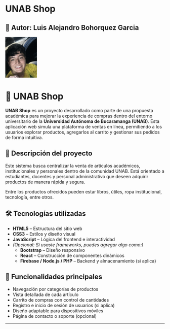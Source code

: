# UNAB Shop

## 👤 Autor:  Luis Alejandro Bohorquez Garcia 

<img src="fotolu.jpg" width= "100">

# 🛒 UNAB Shop

**UNAB Shop** es un proyecto desarrollado como parte de una propuesta académica para mejorar la experiencia de compras dentro del entorno universitario de la **Universidad Autónoma de Bucaramanga (UNAB)**. Esta aplicación web simula una plataforma de ventas en línea, permitiendo a los usuarios explorar productos, agregarlos al carrito y gestionar sus pedidos de forma intuitiva.

## 📌 Descripción del proyecto

Este sistema busca centralizar la venta de artículos académicos, institucionales y personales dentro de la comunidad UNAB. Está orientado a estudiantes, docentes y personal administrativo que deseen adquirir productos de manera rápida y segura.

Entre los productos ofrecidos pueden estar libros, útiles, ropa institucional, tecnología, entre otros.

## 🛠️ Tecnologías utilizadas

- **HTML5** – Estructura del sitio web  
- **CSS3** – Estilos y diseño visual  
- **JavaScript** – Lógica del frontend e interactividad  
- *(Opcional: Si usaste frameworks, puedes agregar algo como:)*  
  - **Bootstrap** – Diseño responsivo  
  - **React** – Construcción de componentes dinámicos  
  - **Firebase / Node.js / PHP** – Backend y almacenamiento (si aplica)

## 🚀 Funcionalidades principales

- Navegación por categorías de productos  
- Vista detallada de cada artículo  
- Carrito de compras con control de cantidades  
- Registro e inicio de sesión de usuarios (si aplica)  
- Diseño adaptable para dispositivos móviles  
- Página de contacto o soporte (opcional)




---



